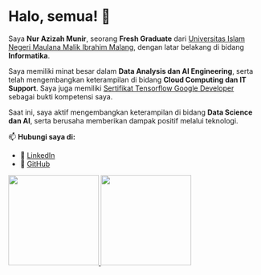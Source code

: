 # Halo, semua! 👋  

Saya **Nur Azizah Munir**, seorang **Fresh Graduate** dari [Universitas Islam Negeri Maulana Malik Ibrahim Malang](https://uin-malang.ac.id/), dengan latar belakang di bidang **Informatika**.  

Saya memiliki minat besar dalam **Data Analysis dan AI Engineering**, serta telah mengembangkan keterampilan di bidang **Cloud Computing dan IT Support**. Saya juga memiliki [Sertifikat Tensorflow Google Developer](https://www.credential.net/34bb6952-4651-4127-bde2-b3b8e31933b3#acc.3qKlm5cv) sebagai bukti kompetensi saya.  

Saat ini, saya aktif mengembangkan keterampilan di bidang **Data Science dan AI**, serta berusaha memberikan dampak positif melalui teknologi.  

📫 **Hubungi saya di:**  
- 💼 [LinkedIn](https://www.linkedin.com/in/nur-azizah-munir/)  
- 📂 [GitHub](https://github.com/nrazizahmr)  

<p align="left">
<a href="https://github.com/nrazizahmr">
  <img height="180em" src="https://github-profile-summary-cards.vercel.app/api/cards/repos-per-language?username=nrazizahmr&theme=algolia"/>
  <img height="180em" src="https://github-profile-summary-cards.vercel.app/api/cards/most-commit-language?username=nrazizahmr&theme=algolia"/>
</a>
</p>
